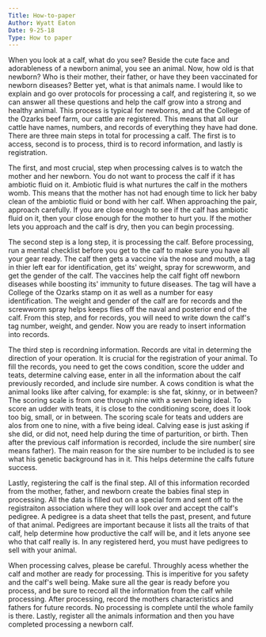 ```yaml
---
Title: How-to-paper
Author: Wyatt Eaton
Date: 9-25-18
Type: How to paper
---
```


When you look at a calf, what do you see? Beside the cute face and adorableness of a newborn animal, you see an animal. Now, how old is that newborn? Who is their mother, their father, or have they been vaccinated for newborn diseases? Better yet, what is that animals name. I would like to explain and go over protocols for processing a calf, and registering it, so we can answer all these questions and help the calf grow into a strong and healthy animal. This process is typical for newborns, and at the College of the Ozarks beef farm, our cattle are registered. This means that all our cattle have names, numbers, and records of everything they have had done. There are three main steps in total for processing a calf. The first is to access, second is to process, third is to record information, and lastly is registration. 

  The first, and most crucial, step when processing calves is to watch the mother and her newborn. You do not want to process the calf if it has ambiotic fluid on it. Ambiotic fluid is what nurtures the calf in the mothers womb. This means that the mother has not had enough time to lick her baby clean of the ambiotic fluid or bond with her calf. When approaching the pair, approach carefully. If you are close enough to see if the calf has ambiotic fluid on it, then your close enough for the mother to hurt you. If the mother lets you approach and the calf is dry, then you can begin processing. 
  
  The second step is a long step, it is processing the calf. Before processing, run a mental checklist before you get to the calf to make sure you have all your gear ready. The calf then gets a vaccine via the nose and mouth, a tag in thier left ear for identification, get its' weight, spray for screwworm, and get the gender of the calf. The vaccines help the calf fight off newborn diseases while boosting its' immunity to future diseases. The tag will have a College of the Ozarks stamp on it as well as a number for easy identification. The weight and gender of the calf are for records and the screwworm spray helps keeps flies off the naval and posterior end of the calf. From this step, and for records, you will need to write down the calf's tag number, weight, and gender. Now you are ready to insert information into records. 
  
  The third step is recordning information. Records are vital in determing the direction of your operation. It is crucial for the registration of your animal. To fill the records, you need to get the cows condition, score the udder and teats, determine calving ease, enter in all the information about the calf previously recorded, and include sire number. A cows condition is what the animal looks like after calving, for example: is she fat, skinny, or in between? The scoring scale is from one through nine with a seven being ideal. To score an udder with teats, it is close to the conditioning score, does it look too big, small, or in between. The scoring scale for teats and udders are alos from one to nine, with a five being ideal.  Calving ease is just asking if she did, or did not, need help during the time of parturition, or birth. Then after the previous calf information is recorded, include the sire number( sire means father). The main reason for the sire number to be included is to see what his genetic background has in it. This helps determine the calfs future success. 
  
  Lastly, registering the calf is the final step. All of this information recorded from the mother, father, and newborn create the babies final step in processing. All the data is filled out on a special form and sent off to the registraiton association where they will look over and accept the calf's pedigree. A pedigree is a data sheet that tells the past, present, and future of that animal. Pedigrees are important because it lists all the traits of that calf, help determine how productive the calf will be, and it lets anyone see who that calf really is. In any registered herd, you must have pedigrees to sell with your animal. 

  When processing calves, please be careful. Throughly acess whether the calf and mother are ready for processing. This is imperitive for you safety and the calf's well being. Make sure all the gear is ready before you process, and be sure to record all the information from the calf while processing. After processing, record the mothers characteristics and fathers for future records. No processing is complete until the whole family is there. Lastly, register all the animals information and then you have completed processing a newborn calf. 
